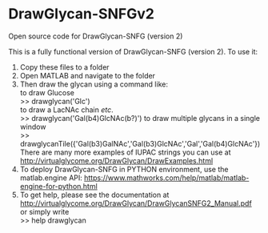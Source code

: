 # DrawGlycan-SNFGv2
Open source code for DrawGlycan-SNFG (version 2)

This is a fully functional version of DrawGlycan-SNFG (version 2). To use it:
1. Copy these files to a folder
2. Open MATLAB and navigate to the folder
3. Then draw the glycan using a command like:<br/>
to draw Glucose<br/>
     \>> drawglycan('Glc')            <br/>
to draw a LacNAc chain *etc*.<br/>
    \>> drawglycan('Gal(b4)GlcNAc(b?)') 
to draw multiple glycans in a single window<br/>
    \>> drawglycanTile({'Gal(b3)GalNAc','Gal(b3)GlcNAc','Gal','Gal(b4)GlcNAc'})<br/>
  There are many more examples of IUPAC strings you can use at http://virtualglycome.org/DrawGlycan/DrawExamples.html
 4. To deploy DrawGlycan-SNFG in PYTHON environment, use the matlab.engine API: https://www.mathworks.com/help/matlab/matlab-engine-for-python.html
 5. To get help, please see the documentation at http://virtualglycome.org/DrawGlycan/DrawGlycanSNFG2_Manual.pdf
   or simply write <br/>
    \>> help drawglycan
